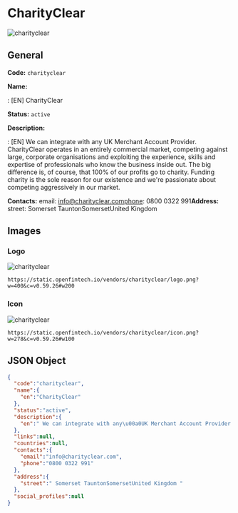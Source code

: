 
# CharityClear 
![charityclear](https://static.openfintech.io/vendors/charityclear/logo.png?w=400&c=v0.59.26#w200)  

## General 
 
**Code:** `charityclear` 
 
**Name:** 
 
:	[EN] CharityClear 
 
**Status:** `active` 
 
**Description:** 
 
: [EN]  We can integrate with any UK Merchant Account Provider.   CharityClear operates in an entirely commercial market, competing against large, corporate organisations and exploiting the experience, skills and expertise of professionals who know the business inside out. The big difference is, of course, that 100% of our profits go to charity. Funding charity is the sole reason for our existence and we're passionate about competing aggressively in our market.  
 
**Contacts:** 
email: info@charityclear.comphone: 0800 0322 991**Address:** 
street:  Somerset TauntonSomersetUnited Kingdom  

## Images 

### Logo 
 
![charityclear](https://static.openfintech.io/vendors/charityclear/logo.png?w=400&c=v0.59.26#w200)  

```
https://static.openfintech.io/vendors/charityclear/logo.png?w=400&c=v0.59.26#w200
```  

### Icon 
 
![charityclear](https://static.openfintech.io/vendors/charityclear/icon.png?w=278&c=v0.59.26#w100)  

```
https://static.openfintech.io/vendors/charityclear/icon.png?w=278&c=v0.59.26#w100
```  

## JSON Object 

```json
{
  "code":"charityclear",
  "name":{
    "en":"CharityClear"
  },
  "status":"active",
  "description":{
    "en":" We can integrate with any\u00a0UK Merchant Account Provider.\u00a0\u00a0 CharityClear operates in an entirely commercial market, competing against large, corporate organisations and exploiting the experience, skills and expertise of professionals who know the business inside out. The big difference is, of course, that 100% of our profits go to charity. Funding charity is the sole reason for our existence and we're passionate about competing aggressively in our market. "
  },
  "links":null,
  "countries":null,
  "contacts":{
    "email":"info@charityclear.com",
    "phone":"0800 0322 991"
  },
  "address":{
    "street":" Somerset TauntonSomersetUnited Kingdom "
  },
  "social_profiles":null
}
```  
